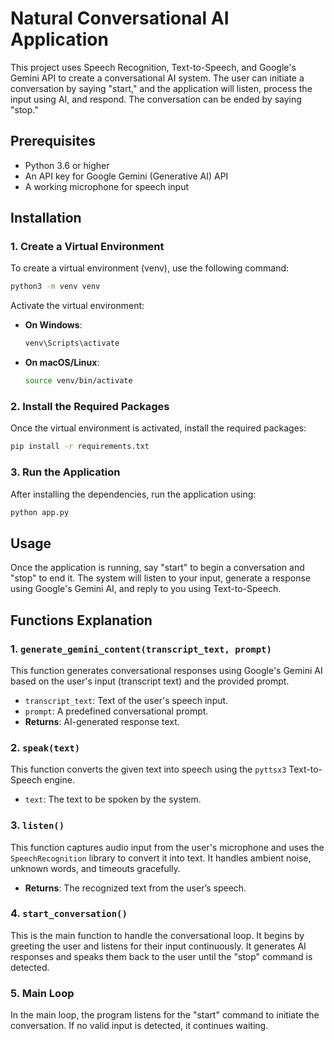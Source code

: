 # Natural Conversational AI Application

This project uses Speech Recognition, Text-to-Speech, and Google's Gemini API to create a conversational AI system. The user can initiate a conversation by saying "start," and the application will listen, process the input using AI, and respond. The conversation can be ended by saying "stop."

## Prerequisites

- Python 3.6 or higher
- An API key for Google Gemini (Generative AI) API
- A working microphone for speech input

## Installation

### 1. Create a Virtual Environment

To create a virtual environment (venv), use the following command:

```bash
python3 -m venv venv
```

Activate the virtual environment:

- **On Windows**:
  ```bash
  venv\Scripts\activate
  ```

- **On macOS/Linux**:
  ```bash
  source venv/bin/activate
  ```

### 2. Install the Required Packages

Once the virtual environment is activated, install the required packages:

```bash
pip install -r requirements.txt
```


### 3. Run the Application

After installing the dependencies, run the application using:

```bash
python app.py
```

## Usage

Once the application is running, say "start" to begin a conversation and "stop" to end it. The system will listen to your input, generate a response using Google's Gemini AI, and reply to you using Text-to-Speech.

## Functions Explanation

### 1. `generate_gemini_content(transcript_text, prompt)`

This function generates conversational responses using Google's Gemini AI based on the user's input (transcript text) and the provided prompt.

- `transcript_text`: Text of the user's speech input.
- `prompt`: A predefined conversational prompt.
- **Returns**: AI-generated response text.

### 2. `speak(text)`

This function converts the given text into speech using the `pyttsx3` Text-to-Speech engine.

- `text`: The text to be spoken by the system.

### 3. `listen()`

This function captures audio input from the user's microphone and uses the `SpeechRecognition` library to convert it into text. It handles ambient noise, unknown words, and timeouts gracefully.

- **Returns**: The recognized text from the user’s speech.

### 4. `start_conversation()`

This is the main function to handle the conversational loop. It begins by greeting the user and listens for their input continuously. It generates AI responses and speaks them back to the user until the "stop" command is detected.

### 5. Main Loop

In the main loop, the program listens for the "start" command to initiate the conversation. If no valid input is detected, it continues waiting.

